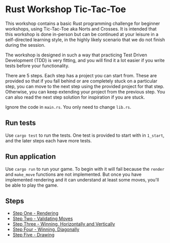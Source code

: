 # Rust Workshop Tic-Tac-Toe

This workshop contains a basic Rust programming challenge for beginner workshops, using Tic-Tac-Toe aka Norts and Crosses. It is intended that this workshop is done in-person but can be continued at your leisure in a self-directed learning style, in the highly likely scenario that we do not finish during the session.

The workshop is designed in such a way that practicing Test Driven Development (TDD) is very fitting, and you will find it a lot easier if you write tests before your functionality.

There are 5 steps. Each step has a project you can start from. These are provided so that if you fall behind or are completely stuck on a particular step, you can move to the next step using the provided project for that step. Otherwise, you can keep extending your project from the previous step. You can also read the next step solution for inspiration if you are stuck.

Ignore the code in `main.rs`. You only need to change `lib.rs`.

## Run tests

Use `cargo test` to run the tests. One test is provided to start with in `1_start`, and the later steps each have more tests.

## Run application

Use `cargo run` to run your game. To begin with it will fail because the `render` and `make_move` functions are not implemented. But once you have implemented rendering and it can understand at least some moves, you'll be able to play the game.

## Steps

* [Step One - Rendering](1_rendering/README.md)
* [Step Two - Validating Moves](2_validate_moves/README.md)
* [Step Three - Winning, Horizontally and Vertically](3_horizontal_and_vertical_win_states/README.md)
* [Step Four - Winning, Diagonally](4_diagonal_win_states/README.md)
* [Step Five - Drawing](5_draws/README.md)
